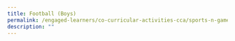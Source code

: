 ```yaml
---
title: Football (Boys)
permalink: /engaged-learners/co-curricular-activities-cca/sports-n-games/football-boys/
description: ""
---
```

